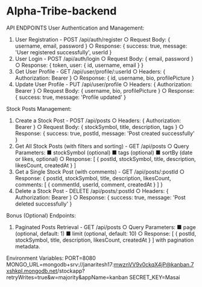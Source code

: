 # Alpha-Tribe-backend

API ENDPOINTS
User Authentication and Management:
1.	User Registration - POST /api/auth/register
○	Request Body: { username, email, password }
○	Response: { success: true, message: 'User registered successfully', userId }
2.	User Login - POST /api/auth/login
○	Request Body: { email, password }
○	Response: { token, user: { id, username, email } }
3.	Get User Profile - GET /api/user/profile/:userId
○	Headers: { Authorization: Bearer <token> }
○	Response: { id, username, bio, profilePicture }
4.	Update User Profile - PUT /api/user/profile
○	Headers: { Authorization: Bearer <token> }
○	Request Body: { username, bio, profilePicture }
○	Response: { success: true, message: 'Profile updated' }

Stock Posts Management:
1.	Create a Stock Post - POST /api/posts
○	Headers: { Authorization: Bearer <token> }
○	Request Body: { stockSymbol, title, description, tags }
○	Response: { success: true, postId, message: 'Post created successfully' }
2.	Get All Stock Posts (with filters and sorting) - GET /api/posts
○	Query Parameters:
■	stockSymbol (optional)
■	tags (optional)
■	sortBy (date or likes, optional)
○	Response: [ { postId, stockSymbol, title, description, likesCount, createdAt } ]
3.	Get a Single Stock Post (with comments) - GET /api/posts/:postId
○	Response: { postId, stockSymbol, title, description, likesCount, comments: [ { commentId, userId, comment, createdAt } ] }
4.	Delete a Stock Post - DELETE /api/posts/:postId
○	Headers: { Authorization: Bearer <token> }
○	Response: { success: true, message: 'Post deleted successfully' }



Bonus (Optional) Endpoints:
1.	Paginated Posts Retrieval - GET /api/posts
○	Query Parameters:
■	page (optional, default: 1)
■	limit (optional, default: 10)
○	Response: [ { postId, stockSymbol, title, description, likesCount, createdAt } ] with pagination metadata.

Environment Variables:
PORT=8080
MONGO_URL=mongodb+srv://janaritesh17:mwznVV9v0ckqX4jP@kanban.7xshkpl.mongodb.net/stockapp?retryWrites=true&w=majority&appName=kanban
SECRET_KEY=Masai


